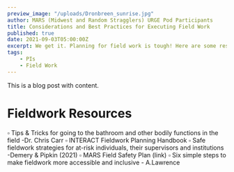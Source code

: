 ```yaml
---
preview_image: "/uploads/Dronbreen_sunrise.jpg"
author: MARS (Midwest and Random Stragglers) URGE Pod Participants
title: Considerations and Best Practices for Executing Field Work 
published: true
date: 2021-09-03T05:00:00Z
excerpt: We get it. Planning for field work is tough! Here are some resources for ensuring your field season is safe, considerate, and fun
tags: 
    - PIs
    - Field Work
---
```


This is a blog post with content.

# Fieldwork Resources
▫ Tips & Tricks for going to the bathroom and other bodily functions in the field -Dr. Chris Carr
▫ INTERACT Fieldwork Planning Handbook
▫ Safe fieldwork strategies for at-risk individuals, their supervisors and institutions -Demery & Pipkin (2021)
▫ MARS Field Safety Plan (link)
▫ Six simple steps to make fieldwork more accessible and inclusive - A.Lawrence